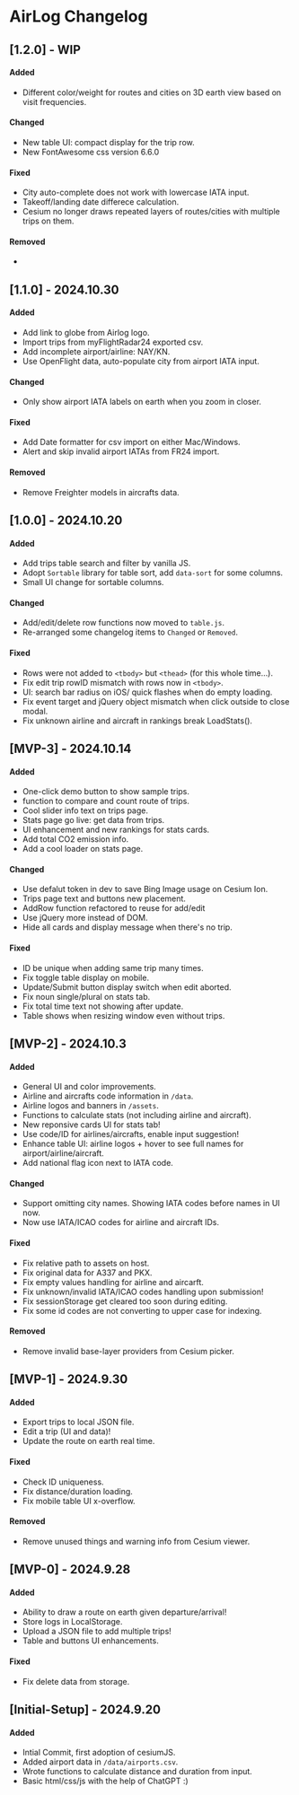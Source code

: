 # AirLog Changelog

## [1.2.0] - WIP

#### Added
- Different color/weight for routes and cities on 3D earth view based on visit frequencies.

#### Changed
- New table UI: compact display for the trip row.
- New FontAwesome css version 6.6.0

#### Fixed
- City auto-complete does not work with lowercase IATA input.
- Takeoff/landing date differece calculation.
- Cesium no longer draws repeated layers of routes/cities with multiple trips on them.

#### Removed
- 


## [1.1.0] - 2024.10.30

#### Added
- Add link to globe from Airlog logo.
- Import trips from myFlightRadar24 exported csv.
- Add incomplete airport/airline: NAY/KN.
- Use OpenFlight data, auto-populate city from airport IATA input.

#### Changed
- Only show airport IATA labels on earth when you zoom in closer.

#### Fixed
- Add Date formatter for csv import on either Mac/Windows.
- Alert and skip invalid airport IATAs from FR24 import.

#### Removed
- Remove Freighter models in aircrafts data.

## [1.0.0] - 2024.10.20

#### Added
- Add trips table search and filter by vanilla JS.
- Adopt `Sortable` library for table sort, add `data-sort` for some columns.
- Small UI change for sortable columns.

#### Changed
- Add/edit/delete row functions now moved to `table.js`.
- Re-arranged some changelog items to `Changed` or `Removed`.

#### Fixed
- Rows were not added to `<tbody>` but `<thead>` (for this whole time...).
- Fix edit trip rowID mismatch with rows now in `<tbody>`.
- UI: search bar radius on iOS/ quick flashes when do empty loading.
- Fix event target and jQuery object mismatch when click outside to close modal.
- Fix unknown airline and aircraft in rankings break LoadStats().


## [MVP-3] - 2024.10.14

#### Added
- One-click demo button to show sample trips.
- function to compare and count route of trips.
- Cool slider info text on trips page.
- Stats page go live: get data from trips.
- UI enhancement and new rankings for stats cards.
- Add total CO2 emission info.
- Add a cool loader on stats page.

#### Changed
- Use defalut token in dev to save Bing Image usage on Cesium Ion. 
- Trips page text and buttons new placement.
- AddRow function refactored to reuse for add/edit
- Use jQuery more instead of DOM.
- Hide all cards and display message when there's no trip.

#### Fixed
- ID be unique when adding same trip many times.
- Fix toggle table display on mobile.
- Update/Submit button display switch when edit aborted.
- Fix noun single/plural on stats tab.
- Fix total time text not showing after update.
- Table shows when resizing window even without trips.


## [MVP-2] - 2024.10.3

#### Added
- General UI and color improvements.
- Airline and aircrafts code information in `/data`.
- Airline logos and banners in `/assets`.
- Functions to calculate stats (not including airline and aircraft).
- New reponsive cards UI for stats tab!
- Use code/ID for airlines/aircrafts, enable input suggestion!
- Enhance table UI: airline logos + hover to see full names for airport/airline/aircraft.
- Add national flag icon next to IATA code.

#### Changed
- Support omitting city names. Showing IATA codes before names in UI now.
- Now use IATA/ICAO codes for airline and aircraft IDs.

#### Fixed
- Fix relative path to assets on host.
- Fix original data for A337 and PKX.
- Fix empty values handling for airline and aircarft.
- Fix unknown/invalid IATA/ICAO codes handling upon submission!
- Fix sessionStorage get cleared too soon during editing.
- Fix some id codes are not converting to upper case for indexing.

#### Removed
- Remove invalid base-layer providers from Cesium picker.


## [MVP-1] - 2024.9.30

#### Added
- Export trips to local JSON file.
- Edit a trip (UI and data)!
- Update the route on earth real time.

#### Fixed
- Check ID uniqueness.
- Fix distance/duration loading.
- Fix mobile table UI x-overflow.

#### Removed
- Remove unused things and warning info from Cesium viewer.


## [MVP-0] - 2024.9.28

#### Added 
- Ability to draw a route on earth given departure/arrival!
- Store logs in LocalStorage.
- Upload a JSON file to add multiple trips!
- Table and buttons UI enhancements.
  
#### Fixed
- Fix delete data from storage.


## [Initial-Setup] - 2024.9.20

#### Added
- Intial Commit, first adoption of cesiumJS.
- Added airport data in `/data/airports.csv`.
- Wrote functions to calculate distance and duration from input.
- Basic html/css/js with the help of ChatGPT :)
